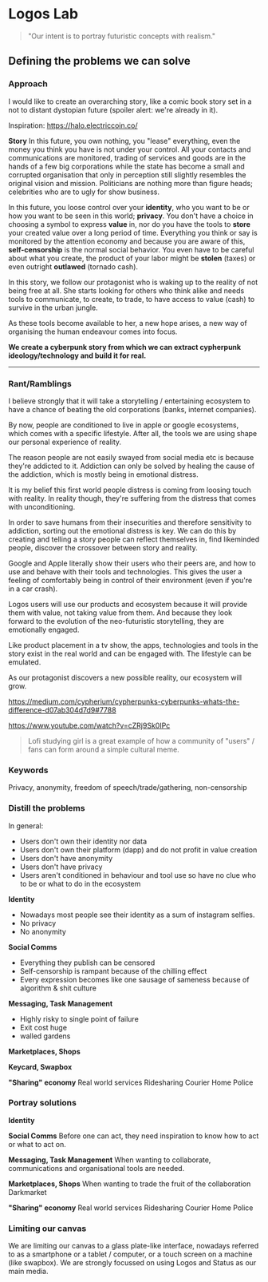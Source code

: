 
# Logos Lab
> "Our intent is to portray futuristic concepts with realism." 

## Defining the problems we can solve

### Approach
I would like to create an overarching story, like a comic book story set in a not to distant dystopian future (spoiler alert: we're already in it).

Inspiration: https://halo.electriccoin.co/

**Story**
In this future, you own nothing, you "lease" everything, even the money you think you have is not under your control. All your contacts and communications are monitored, trading of services and goods are in the hands of a few big corporations while the state has become a small and corrupted organisation that only in perception still slightly resembles the original vision and mission. Politicians are nothing more than figure heads; celebrities who are to ugly for show business. 

In this future, you loose control over your **identity**, who you want to be or how you want to be seen in this world; **privacy**. You don't have a choice in choosing a symbol to express **value** in, nor do you have the tools to **store** your created value over a long period of time. Everything you think or say is monitored by the attention economy and because you are aware of this, **self-censorship** is the normal social behavior. You even have to be careful about what you create, the product of your labor might be **stolen** (taxes) or even outright **outlawed** (tornado cash).

In this story, we follow our protagonist who is waking up to the reality of not being free at all. She starts looking for others who think alike and needs tools to communicate, to create, to trade, to have access to value (cash) to survive in the urban jungle. 

As these tools become available to her, a new hope arises, a new way of organising the human endeavour comes into focus. 

**We create a cyberpunk story from which we can extract cypherpunk ideology/technology and build it for real.**

---

### Rant/Ramblings

I believe strongly that it will take a storytelling / entertaining ecosystem to have a chance of beating the old corporations (banks, internet companies).

By now, people are conditioned to live in apple or google ecosystems, which comes with a specific lifestyle. After all, the tools we are using shape our personal experience of reality. 

The reason people are not easily swayed from social media etc is because they're addicted to it. Addiction can only be solved by healing the cause of the addiction, which is mostly being in emotional distress. 

It is my belief this first world people distress is coming from loosing touch with reality. In reality though, they're suffering from the distress that comes with unconditioning.

In order to save humans from their insecurities and therefore sensitivity to addiction, sorting out the emotional distress is key. We can do this by creating and telling a story people can reflect themselves in, find likeminded people, discover the crossover between story and reality. 

Google and Apple literally show their users who their peers are, and how to use and behave with their tools and technologies. This gives the user a feeling of comfortably being in control of their environment (even if you're in a car crash).

Logos users will use our products and ecosystem because it will provide them with value, not taking value from them. And because they look forward to the evolution of the neo-futuristic storytelling, they are emotionally engaged. 

Like product placement in a tv show, the apps, technologies and tools in the story exist in the real world and can be engaged with. The lifestyle can be emulated. 

As our protagonist discovers a new possible reality, our ecosystem will grow.

https://medium.com/cypherium/cypherpunks-cyberpunks-whats-the-difference-d07ab304d7d9#7788

https://www.youtube.com/watch?v=cZRj9Sk0IPc

> Lofi studying girl is a great example of how a community of "users" / fans can form around a simple cultural meme. 

### Keywords
Privacy, anonymity, freedom of speech/trade/gathering, non-censorship

### Distill the problems
In general:
- Users don't own their identity nor data 
- Users don't own their platform (dapp) and do not profit in value creation
- Users don't have anonymity 
- Users don't have privacy
- Users aren't conditioned in behaviour and tool use so have no clue who to be or what to do in the ecosystem

**Identity**
- Nowadays most people see their identity as a sum of instagram selfies.
- No privacy
- No anonymity

**Social Comms**

- Everything they publish can be censored
- Self-censorship is rampant because of the chilling effect 
- Every expression becomes like one sausage of sameness because of algorithm & shit culture

**Messaging, Task Management**

- Highly risky to single point of failure
- Exit cost huge
- walled gardens 

**Marketplaces, Shops**


**Keycard, Swapbox**


**"Sharing" economy**
Real world services
Ridesharing
Courier
Home 
Police 

### Portray solutions
**Identity**

**Social Comms**
Before one can act, they need inspiration to know how to act or what to act on. 

**Messaging, Task Management**
When wanting to collaborate, communications and organisational tools are needed.

**Marketplaces, Shops**
When wanting to trade the fruit of the collaboration
Darkmarket

**"Sharing" economy**
Real world services
Ridesharing
Courier
Home 
Police 



### Limiting our canvas
We are limiting our canvas to a glass plate-like interface, nowadays referred to as a smartphone or a tablet / computer, or a touch screen on a machine (like swapbox).
We are strongly focussed on using Logos and Status as our main media.

